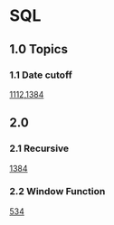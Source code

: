 # SQL

## 1.0 Topics
### 1.1 Date cutoff
[1112](1001-1300/1112Highest_grade_for_each_student.sql),[1384](1001-1300/1384Total_sales_amount_by_year.sql)














## 2.0
### 2.1 Recursive
[1384](1001-1300/1384Total_sales_amount_by_year.sql)

### 2.2 Window Function
[534](100-1000/534Game_play_analysis.sql)
